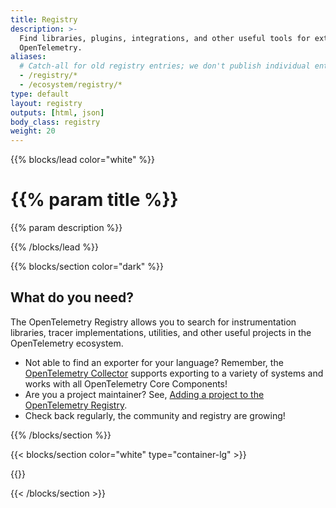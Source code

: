 ```yaml
---
title: Registry
description: >-
  Find libraries, plugins, integrations, and other useful tools for extending
  OpenTelemetry.
aliases:
  # Catch-all for old registry entries; we don't publish individual entry pages anymore.
  - /registry/*
  - /ecosystem/registry/*
type: default
layout: registry
outputs: [html, json]
body_class: registry
weight: 20
---
```


{{% blocks/lead color="white" %}}

# {{% param title %}}

{{% param description %}}

{{% /blocks/lead %}}

{{% blocks/section color="dark" %}}

## What do you need?

The OpenTelemetry Registry allows you to search for instrumentation libraries,
tracer implementations, utilities, and other useful projects in the
OpenTelemetry ecosystem.

- Not able to find an exporter for your language? Remember, the
  [OpenTelemetry Collector](/docs/collector) supports exporting to a variety of
  systems and works with all OpenTelemetry Core Components!
- Are you a project maintainer? See,
  [Adding a project to the OpenTelemetry Registry](adding).
- Check back regularly, the community and registry are growing!

{{% /blocks/section %}}

{{< blocks/section color="white" type="container-lg" >}}

{{<registry-search-form>}}

{{< /blocks/section >}}
